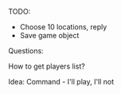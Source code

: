 TODO: 

* Choose 10 locations, reply
* Save game object

Questions:

How to get players list?

Idea: Command - I'll play, I'll not